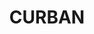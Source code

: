 ---
lastmod: '2025-04-06T06:05:20+00:00'
latitude: -31.63315
layout: suburb
longitude: 148.648353
postcode: '2827'
state: NSW
title: CURBAN
url: /nsw/curban/
---
